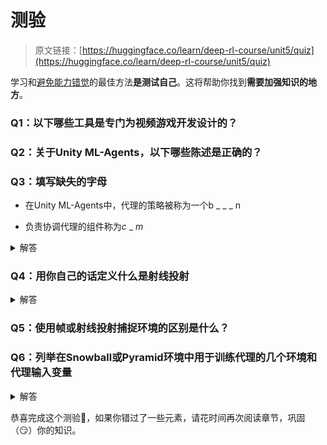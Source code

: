 # 测验

> 原文链接：[https://huggingface.co/learn/deep-rl-course/unit5/quiz](https://huggingface.co/learn/deep-rl-course/unit5/quiz)

学习和[避免能力错觉](https://www.coursera.org/lecture/learning-how-to-learn/illusions-of-competence-BuFzf)的最佳方法**是测试自己**。这将帮助你找到**需要加强知识的地方**。

### Q1：以下哪些工具是专门为视频游戏开发设计的？

### Q2：关于Unity ML-Agents，以下哪些陈述是正确的？

### Q3：填写缺失的字母

+   在Unity ML-Agents中，代理的策略被称为一个b _ _ _ n

+   负责协调代理的组件称为*c* _ *m*

<details data-svelte-h="svelte-z2k2u6"><summary>解答</summary> - b r a i n - a c a d e m y</details>

### Q4：用你自己的话定义什么是射线投射

<details data-svelte-h="svelte-1gmi6lq"><summary>解答</summary> 射线投射（大多数情况下）是一种线性投影，就像一个“激光”，旨在通过物体检测碰撞。</details>

### Q5：使用帧或射线投射捕捉环境的区别是什么？

### Q6：列举在Snowball或Pyramid环境中用于训练代理的几个环境和代理输入变量

<details data-svelte-h="svelte-151ncb5"><summary>解答</summary> - 代理生成的射线投射的碰撞，检测到的方块、（隐形）墙壁、石头、我们的目标、开关等。- 描述代理特征的传统输入，如其速度- 布尔变量，如金字塔中的开关（开/关）或SnowballTarget中的“我能射击吗？”。</details>

恭喜完成这个测验🥳，如果你错过了一些元素，请花时间再次阅读章节，巩固（😏）你的知识。
